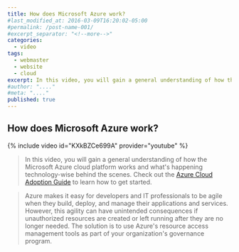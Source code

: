 ```yaml
---
title: How does Microsoft Azure work?
#last_modified_at: 2016-03-09T16:20:02-05:00
#permalink: /post-name-001/
#excerpt_separator: "<!--more-->"
categories:  
  - video
tags:
  - webmaster
  - website
  - cloud
excerpt: In this video, you will gain a general understanding of how the Microsoft Azure cloud platform works and what's happening technology-wise behind the scenes.
#author: "...."
#meta: "...."
published: true
---
```

## How does Microsoft Azure work?

{% include video id="KXkBZCe699A" provider="youtube" %}

>In this video, you will gain a general understanding of how the Microsoft Azure cloud platform works and what's happening technology-wise behind the scenes. Check out the <a href="https://aka.ms/cloud-adoption">Azure Cloud Adoption Guide</a> to learn how to get started. 

>Azure makes it easy for developers and IT professionals to be agile when they build, deploy, and manage their applications and services. However, this agility can have unintended consequences if unauthorized resources are created or left running after they are no longer needed. The solution is to use Azure's resource access management tools as part of your organization's governance program.
